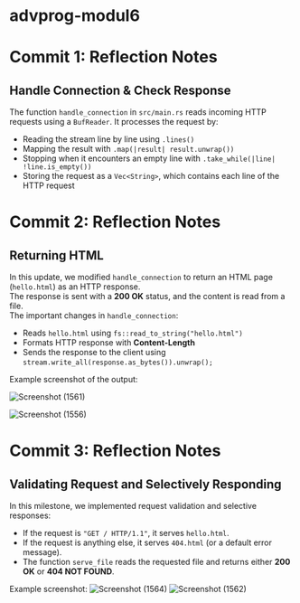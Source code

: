 # advprog-modul6
# Commit 1: Reflection Notes

## Handle Connection & Check Response

The function `handle_connection` in `src/main.rs` reads incoming HTTP requests using a `BufReader`. It processes the request by:
- Reading the stream line by line using `.lines()`
- Mapping the result with `.map(|result| result.unwrap())`
- Stopping when it encounters an empty line with `.take_while(|line| !line.is_empty())`
- Storing the request as a `Vec<String>`, which contains each line of the HTTP request


# Commit 2: Reflection Notes

## Returning HTML

In this update, we modified `handle_connection` to return an HTML page (`hello.html`) as an HTTP response.  
The response is sent with a **200 OK** status, and the content is read from a file.  
The important changes in `handle_connection`:
- Reads `hello.html` using `fs::read_to_string("hello.html")`
- Formats HTTP response with **Content-Length**
- Sends the response to the client using `stream.write_all(response.as_bytes()).unwrap();`

Example screenshot of the output:

![Screenshot (1561)](https://github.com/user-attachments/assets/dae53b99-7d03-4322-9378-d5e6322eaffb)

![Screenshot (1556)](https://github.com/user-attachments/assets/0aabc790-a4d4-4b37-a2af-986f9235a0e1)

# Commit 3: Reflection Notes

## Validating Request and Selectively Responding

In this milestone, we implemented request validation and selective responses:
- If the request is `"GET / HTTP/1.1"`, it serves `hello.html`.
- If the request is anything else, it serves `404.html` (or a default error message).
- The function `serve_file` reads the requested file and returns either **200 OK** or **404 NOT FOUND**.

Example screenshot:
![Screenshot (1564)](https://github.com/user-attachments/assets/ccc93bfa-f74f-43c8-95a2-3edc3235431c)
![Screenshot (1562)](https://github.com/user-attachments/assets/521b366a-37a6-424d-ba20-7af3236723c0)


